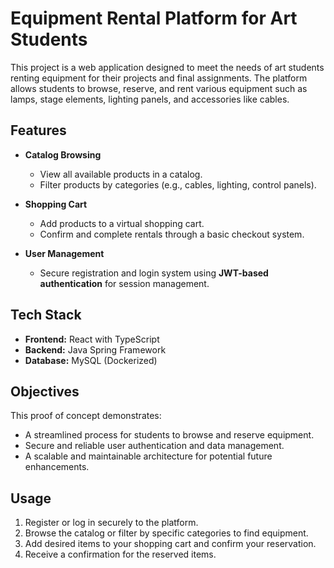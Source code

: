 # Equipment Rental Platform for Art Students

This project is a web application designed to meet the needs of art students renting equipment for their projects and final assignments. The platform allows students to browse, reserve, and rent various equipment such as lamps, stage elements, lighting panels, and accessories like cables.

## Features
- **Catalog Browsing**
  - View all available products in a catalog.
  - Filter products by categories (e.g., cables, lighting, control panels).
  
- **Shopping Cart**
  - Add products to a virtual shopping cart.
  - Confirm and complete rentals through a basic checkout system.
  
- **User Management**
  - Secure registration and login system using **JWT-based authentication** for session management.

## Tech Stack
- **Frontend:** React with TypeScript
- **Backend:** Java Spring Framework
- **Database:** MySQL (Dockerized)

## Objectives
This proof of concept demonstrates:
- A streamlined process for students to browse and reserve equipment.
- Secure and reliable user authentication and data management.
- A scalable and maintainable architecture for potential future enhancements.

## Usage
1. Register or log in securely to the platform.
2. Browse the catalog or filter by specific categories to find equipment.
3. Add desired items to your shopping cart and confirm your reservation.
4. Receive a confirmation for the reserved items.
